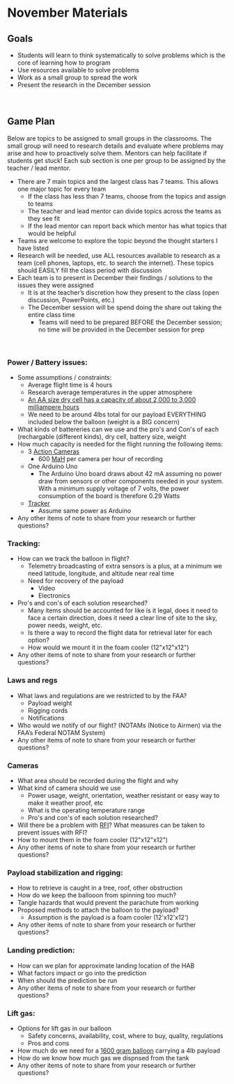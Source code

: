 # November Materials

## Goals

- Students will learn to think systematically to solve problems which is the core of learning how to program
- Use resources available to solve problems
- Work as a small group to spread the work
- Present the research in the December session
<br><br><br>
## Game Plan

Below are topics to be assigned to small groups in the classrooms. The small group will need to research details and evaluate where problems may arise and how to proactively solve them. Mentors can help facilitate if students get stuck! Each sub section is one per group to be assigned by the teacher / lead mentor.

-	There are 7 main topics and the largest class has 7 teams. This allows one major topic for every team
    -	If the class has less than 7 teams, choose from the topics and assign to teams
    -	The teacher and lead mentor can divide topics across the teams as they see fit
    -	If the lead mentor can report back which mentor has what topics that would be helpful
-	Teams are welcome to explore the topic beyond the thought starters I have listed
-	Research will be needed, use ALL resources available to research as a team (cell phones, laptops, etc. to search the internet). These topics should EASILY fill the class period with discussion
-	Each team is to present in December their findings / solutions to the issues they were assigned
    -	It is at the teacher’s discretion how they present to the class (open discussion, PowerPoints, etc.)
    -	The December session will be spend doing the share out taking the entire class time
        -	Teams will need to be prepared BEFORE the December session; no time will be provided in the December session for prep
<br><br><br>
### Power / Battery issues:
  - Some assumptions / constraints:
    - Average flight time is 4 hours
    - Research average temperatures in the upper atmosphere
    - [An AA size dry cell has a capacity of about 2,000 to 3,000 milliampere hours](https://en.wikipedia.org/wiki/Ampere_hour)
    - We need to be around 4lbs total for our payload EVERYTHING included below the balloon (weight is a BIG concern)
  - What kinds of battereries can we use and the pro's and Con's of each (rechargable (different kinds), dry cell, battery size, weight 
  - How much capacity is needed for the flight running the following items:
    - 3 [Action Cameras](https://smile.amazon.com/AKASO-Control-Waterproof-Adjustable-Accessories/dp/B07J4TNYV8/ref=sxin_14_pa_sp_search_thematic_sspa?content-id=amzn1.sym.b5b80b36-fed9-4412-8be2-fe5bba09d25a%3Aamzn1.sym.b5b80b36-fed9-4412-8be2-fe5bba09d25a&crid=2M1SZIIOA5ZR&cv_ct_cx=action+camera&keywords=action+camera&pd_rd_i=B07J4TNYV8&pd_rd_r=eb4d6768-709a-4d5e-af3a-9e4d86fc982d&pd_rd_w=PfzEZ&pd_rd_wg=3vTGD&pf_rd_p=b5b80b36-fed9-4412-8be2-fe5bba09d25a&pf_rd_r=VVC8M2TJC22MBTH2J5ZE&qid=1667488279&qu=eyJxc2MiOiI2LjQ0IiwicXNhIjoiNi4wMiIsInFzcCI6IjUuMzgifQ%3D%3D&sprefix=action+came%2Caps%2C204&sr=1-3-a73d1c8c-2fd2-4f19-aa41-2df022bcb241-spons&ufe=app_do%3Aamzn1.fos.f5122f16-c3e8-4386-bf32-63e904010ad0&psc=1)
      - 600 [MaH](https://en.wikipedia.org/wiki/Ampere_hour) per camera per hour of recording
    - One Arduino Uno 
      - The Arduino Uno board draws about 42 mA assuming no power draw from sensors or other components needed in your system. With a minimum supply voltage of 7 volts, the power consumption of the board is therefore 0.29 Watts
    - [Tracker](http://qrp-labs.com/lightaprsw2)
      - Assume same power as Arduino 
  - Any other items of note to share from your research or further questions?


### Tracking:
  - How can we track the balloon in flight?
    - Telemetry broadcasting of extra sensors is a plus, at a minimum we need latitude, longitude, and altitude near real time
    - Need for recovery of the payload
      - Video
      - Electronics
  - Pro's and con's of each solution researched?
    - Many items should be accounted for like is it legal, does it need to face a certain direction, does it need a clear line of site to the sky, power needs, weight, etc.
    - Is there a way to record the flight data for retrieval later for each option?
    - How would we mount it in the foam cooler (12"x12"x12")
  - Any other items of note to share from your research or further questions?


### Laws and regs
  - What laws and regulations are we restricted to by the FAA?
    - Payload weight
    - Rigging cords
    - Notifications
  - Who would we notify of our flight? (NOTAMs (Notice to Airmen) via the FAA’s Federal NOTAM System)
  - Any other items of note to share from your research or further questions?


### Cameras
  - What area should be recorded during the flight and why
  - What kind of camera should we use
    - Power usage, weight, orientation, weather resistant or easy way to make it weather proof, etc
    - What is the operating temperature range
    - Pro's and con's of each solution researched?
  - Will there be a problem with [RFI](https://en.wikipedia.org/wiki/Radio_frequency)? What measures can be taken to prevent issues with RFI?
  - How to mount them in the foam cooler (12"x12"x12")
  - Any other items of note to share from your research or further questions?


### Payload stabilization and rigging:
  - How to retrieve is caught in a tree, roof, other obstruction
  - How do we keep the ballooon from spinning too much?
  - Tangle hazards that would prevent the parachute from working
  - Proposed methods to attach the balloon to the payload?
    - Assumption is the payload is a foam cooler (12'x12'x12')
  - Any other items of note to share from your research or further questions?



### Landing prediction:
  - How can we plan for approximate landing location of the HAB
  - What factors impact or go into the prediction
  - When should the prediction be run
  - Any other items of note to share from your research or further questions?



### Lift gas:
  - Options for lift gas in our balloon
    - Safety concerns, availability, cost, where to buy, quality, regulations
    - Pros and cons
  - How much do we need for a [1600 gram balloon](https://www.kaymont.com/_files/ugd/a13aac_8b84755b308c473b8ac99f1dc39b80e1.pdf) carrying a 4lb payload
  - How do we know how much gas we dispnsed from the tank
  - Any other items of note to share from your research or further questions?
